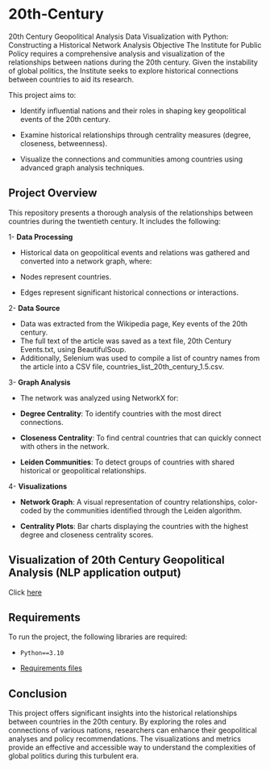 # 20th-Century

20th Century Geopolitical Analysis
Data Visualization with Python: Constructing a Historical Network Analysis
Objective
The Institute for Public Policy requires a comprehensive analysis and visualization of the relationships between nations during the 20th century. Given the instability of global politics, the Institute seeks to explore historical connections between countries to aid its research.

This project aims to:

- Identify influential nations and their roles in shaping key geopolitical events of the 20th century.

- Examine historical relationships through centrality measures (degree, closeness, betweenness).

- Visualize the connections and communities among countries using advanced graph analysis techniques.

## Project Overview
This repository presents a thorough analysis of the relationships between countries during the twentieth century. It includes the following:

1- **Data Processing**

- Historical data on geopolitical events and relations was gathered and converted into a network graph, where:

- Nodes represent countries.

- Edges represent significant historical connections or interactions.

2- **Data Source**

- Data was extracted from the Wikipedia page, Key events of the 20th century. 
- The full text of the article was saved as a text file, 20th Century Events.txt, using BeautifulSoup. 
- Additionally, Selenium was used to compile a list of country names from the article into a CSV file, countries_list_20th_century_1.5.csv.

3- **Graph Analysis**

- The network was analyzed using NetworkX for:

- **Degree Centrality**: To identify countries with the most direct connections.

- **Closeness Centrality**: To find central countries that can quickly connect with others in the network.

- **Leiden Communities**: To detect groups of countries with shared historical or geopolitical relationships.

4- **Visualizations**

- **Network Graph**: A visual representation of country relationships, color-coded by the communities identified through the Leiden algorithm.

- **Centrality Plots**: Bar charts displaying the countries with the highest degree and closeness centrality scores.

## Visualization of 20th Century Geopolitical Analysis (NLP application output)
Click [here](https://drive.google.com/file/d/1l270Gk35ADIM3xqPavVgE2v7xH0CONLO/view?usp=sharing)

## Requirements
To run the project, the following libraries are required:
- `Python==3.10`
+ [Requirements files](https://github.com/TNIBM/20th-Century/tree/main/Requirements)
 
## Conclusion
This project offers significant insights into the historical relationships between countries in the 20th century. 
By exploring the roles and connections of various nations, researchers can enhance their geopolitical analyses and policy recommendations. 
The visualizations and metrics provide an effective and accessible way to understand the complexities of global politics during this turbulent era.
